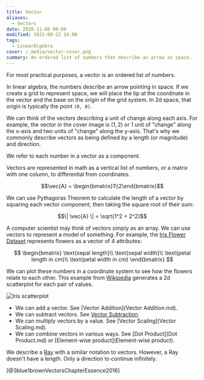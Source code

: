 ```yaml
---
title: Vector
aliases:
  - Vectors
date: 2020-11-08 00:00
modified: 2021-08-22 16:00
tags: 
  - LinearAlgebra
cover: /_media/vector-cover.png
summary: An ordered list of numbers that describe an arrow in space.
---
```


For most practical purposes, a vector is an ordered list of numbers.

In linear algebra, the numbers describe an arrow pointing in space. If we create a grid to represent space, we will place the tip at the coordinate in the vector and the base on the origin of the grid system. In 2d space, that origin is typically the point `(0, 0)`.

We can think of the vectors describing a unit of change along each axis. For example, the vector in the cover image is $(1, 2)$ or 1 unit of "change" along the x-axis and two units of "change" along the y-axis. That's why we commonly describe vectors as being defined by a length (or magnitude) and direction.

We refer to each number in a vector as a component.

Vectors are represented in math as a vertical list of numbers, or a matrix with one column, to differential from coordinates.

$$\vec{A} = \begin{bmatrix}1\\2\end{bmatrix}$$

We can use Pythagoras Theorem to calculate the length of a vector by squaring each vector component, then taking the square root of their sum:

$$\| \vec{A} \| = \sqrt{1^2 + 2^2}$$

A computer scientist may think of vectors simply as an array. We can use vectors to represent a model of something. For example, the [Iris Flower Dataset](https://archive.ics.uci.edu/ml/datasets/iris) represents flowers as a vector of 4 attributes:

$$
\begin{bmatrix}
\text{sepal length}\\
\text{sepal width}\\
\text{petal length in cm}\\
\text{petal width in cm}
\end{bmatrix}
$$

We can plot these numbers in a coordinate system to see how the flowers relate to each other. This example from [Wikipedia](https://commons.wikimedia.org/wiki/File:Iris_dataset_scatterplot.svg) generates a 2d scatterplot for each pair of values.

![Iris scatterplot](/_media/iris-scatterplot.png)

* We can add a vector. See [Vector Addition](Vector Addition.md).
* We can subtract vectors. See [Vector Subtraction](vector-subtraction.md).
* We can multiply vectors by a value. See [Vector Scaling](Vector Scaling.md).
* We can combine vectors in various ways. See [Dot Product](Dot Product.md) or [Element-wise product](Element-wise product).

We describe a [Ray](ray.md) with a similar notation to vectors. However, a Ray doesn't have a length. Only a direction to continue infinitely.

[@3blue1brownVectorsChapterEssence2016]
